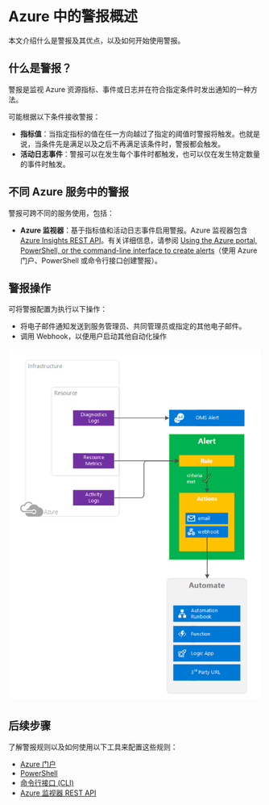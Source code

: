<properties
	pageTitle="Azure 中的警报概述 | Azure"
	description="使用警报可以监视 Azure 资源指标、事件或日志，并在符合指定的条件时接收通知。"
	authors="rboucher"
	manager=""
	editor=""
	services="monitoring-and-diagnostics"
	documentationCenter="monitoring-and-diagnostics"/>

<tags
	ms.service="monitoring-and-diagnostics"
	ms.workload="na"
	ms.tgt_pltfrm="na"
	ms.devlang="na"
	ms.topic="article"
	ms.date="09/24/2016"
	ms.author="robb"
	wacn.date="11/14/2016"/>


# Azure 中的警报概述


本文介绍什么是警报及其优点，以及如何开始使用警报。

## 什么是警报？
警报是监视 Azure 资源指标、事件或日志并在符合指定条件时发出通知的一种方法。

可能根据以下条件接收警报：

- **指标值**：当指定指标的值在任一方向越过了指定的阈值时警报将触发。也就是说，当条件先是满足以及之后不再满足该条件时，警报都会触发。
- **活动日志事件**：警报可以在发生每个事件时都触发，也可以仅在发生特定数量的事件时触发。

## 不同 Azure 服务中的警报

警报可跨不同的服务使用，包括：

- **Azure 监视器**：基于指标值和活动日志事件启用警报。Azure 监视器包含 [Azure Insights REST API](https://msdn.microsoft.com/zh-cn/library/dn931943.aspx)。有关详细信息，请参阅 [Using the Azure portal, PowerShell, or the command-line interface to create alerts](/documentation/articles/insights-alerts-portal/)（使用 Azure 门户、PowerShell 或命令行接口创建警报）。

## 警报操作
可将警报配置为执行以下操作：

- 将电子邮件通知发送到服务管理员、共同管理员或指定的其他电子邮件。
- 调用 Webhook，以便用户启动其他自动化操作

 ![警报介绍](./media/monitoring-overview-alerts/AlertsOverviewResource3.png)  



## 后续步骤

了解警报规则以及如何使用以下工具来配置这些规则：

- [Azure 门户](/documentation/articles/insights-alerts-portal/)
- [PowerShell](/documentation/articles/insights-alerts-powershell/)
- [命令行接口 (CLI)](/documentation/articles/insights-alerts-command-line-interface/)
- [Azure 监视器 REST API](https://msdn.microsoft.com/zh-cn/library/azure/dn931945.aspx)

<!---HONumber=Mooncake_1107_2016-->